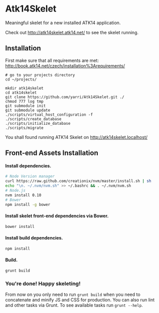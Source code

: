 Atk14Skelet
===========

Meaningful skelet for a new installed ATK14 application.

Check out <http://atk14skelet.atk14.net/> to see the skelet running.

Installation
------------

First make sure that all requirements are met: <http://book.atk14.net/czech/installation%3Arequirements/>

    # go to your projects directory
    cd ~/projects/

    mkdir atk14skelet
    cd atk14skelet
    git clone https://github.com/yarri/Atk14Skelet.git ./
    chmod 777 log tmp
    git submodule init
    git submodule update
    ./scripts/virtual_host_configuration -f
    ./scripts/create_database
    ./scripts/initialize_database
    ./scripts/migrate

You shall found running ATK14 Skelet on http://atk14skelet.localhost/

Front-end Assets Installation
-----------------------------
#### Install dependencies.
```bash
# Node Version manager
curl https://raw.github.com/creationix/nvm/master/install.sh | sh
echo "\n. ~/.nvm/nvm.sh" >> ~/.bashrc && . ~/.nvm/nvm.sh
# Node.js
nvm install 0.10
# Bower
npm install -g bower
```
#### Install skelet front-end dependencies via Bower.
```bash
bower install
```
#### Install build dependencies.
```bash
npm install
```
#### Build.
```bash
grunt build
```
### You're done! Happy skeleting!
From now on you only need to run `grunt build` when you need to concatenate and minify JS and CSS for production. You can also run lint and other tasks via Grunt. To see available tasks run `grunt --help`.
